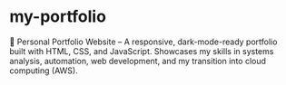 # my-portfolio
💼 Personal Portfolio Website – A responsive, dark-mode-ready portfolio built with HTML, CSS, and JavaScript. Showcases my skills in systems analysis, automation, web development, and my transition into cloud computing (AWS).

